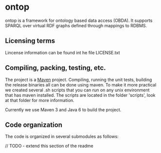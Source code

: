 ontop
==================

ontop is a framework for ontology based data access (OBDA). It supports SPARQL over
virtual RDF graphs defined through mappings to RDBMS. 

Licensing terms 
--------------------
Lincense information can be found int he file LICENSE.txt

Compiling, packing, testing, etc.
--------------------
The project is a [Maven](http://maven.apache.org/) project. Compiling, running the unit tests, building the release binaries all can be done using maven. To make it more practical we created several .sh scripts that you can run on any unix environment that has maven installed. The scripts are located in the folder 'scripts', look at that folder for more information.

Currently we use Maven 3 and Java 6 to build the project.

Code organization
--------------------
The code is organized in several submodules as follows:

// TODO - extend this section of the readme


